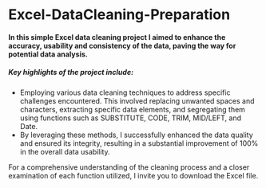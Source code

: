 # Excel-DataCleaning-Preparation

#### In this simple Excel data cleaning project I aimed to enhance the accuracy, usability and consistency of the data,  paving the way for potential data analysis.

##### Key highlights of the project include:
- Employing various data cleaning techniques to address specific challenges encountered. This involved replacing unwanted spaces and characters, extracting specific data elements, and segregating them using functions such as SUBSTITUTE, CODE, TRIM, MID/LEFT, and Date.
- By leveraging these methods, I successfully enhanced the data quality and ensured its integrity, resulting in a substantial improvement of 100% in the overall data usability.

For a comprehensive understanding of the cleaning process and a closer examination of each function utilized, I invite you to download the Excel file. 
